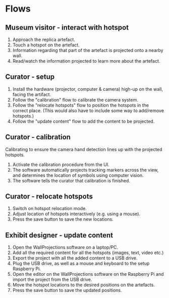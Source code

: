 # Flows

## Museum visitor - interact with hotspot

1. Approach the replica artefact.
2. Touch a hotspot on the artefact.
3. Information regarding that part of the artefact is projected onto a nearby wall.
4. Read/watch the information projected to learn more about the artefact.

## Curator - setup

1. Install the hardware (projector, computer & camera) high-up on the wall, facing the artifact.
2. Follow the "calibration" flow to calibrate the camera system.
3. Follow the "relocate hotspots" flow to position the hotspots in the correct place. (This would also have to include some way to add/remove hotspots.)
4. Follow the "update content" flow to add the content to be projected.

## Curator - calibration

Calibrating to ensure the camera hand detection lines up with the projected hotspots.

1. Activate the calibration procedure from the UI.
2. The software automatically projects tracking markers across the view, and determines the location of symbols using computer vision.
3. The software tells the curator that calibration is finished.

## Curator - relocate hotspots

1. Switch on hotspot relocation mode.
2. Adjust location of hotspots interactively (e.g. using a mouse).
3. Press the save button to save the new locations.

## Exhibit designer - update content

1. Open the WallProjections software on a laptop/PC.
2. Add all the required content for all the hotspots (images, text, video etc.)
3. Export the project with all the added content to a USB drive.
4. Plug the USB drive, as well as a mouse and keyboard to the setup Raspberry Pi.
5. Open the editor on the WallProjections software on the Raspberry Pi and import the project from the USB drive.
6. Move the hotspot locations to the desired positions on the artefacts.
7. Press the save button to save the updated positions.
